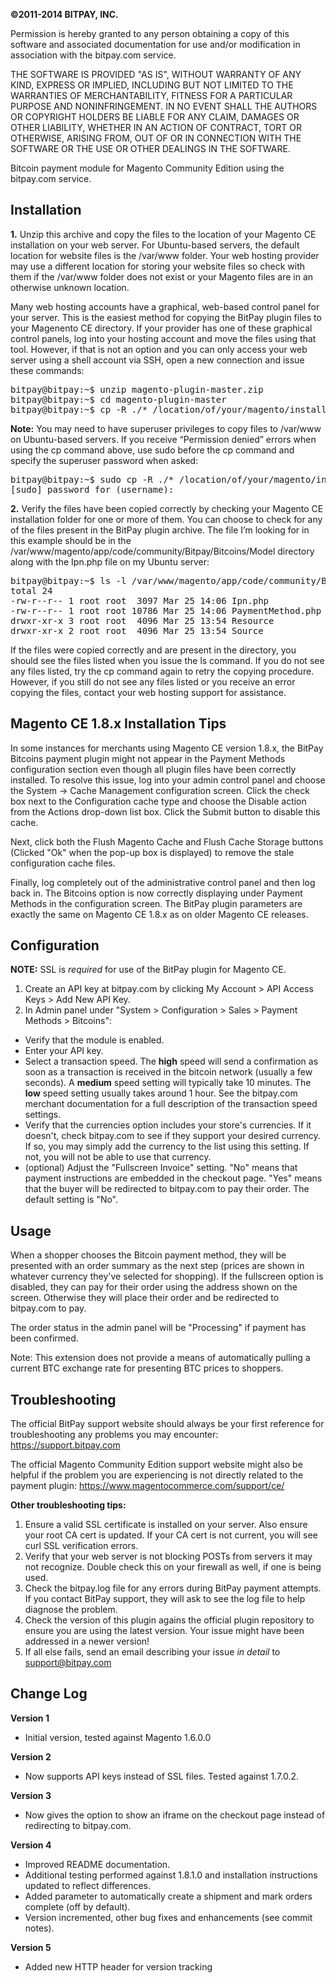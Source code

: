 <strong>©2011-2014 BITPAY, INC.</strong>

Permission is hereby granted to any person obtaining a copy of this software
and associated documentation for use and/or modification in association with
the bitpay.com service.

THE SOFTWARE IS PROVIDED "AS IS", WITHOUT WARRANTY OF ANY KIND, EXPRESS OR
IMPLIED, INCLUDING BUT NOT LIMITED TO THE WARRANTIES OF MERCHANTABILITY,
FITNESS FOR A PARTICULAR PURPOSE AND NONINFRINGEMENT. IN NO EVENT SHALL THE
AUTHORS OR COPYRIGHT HOLDERS BE LIABLE FOR ANY CLAIM, DAMAGES OR OTHER
LIABILITY, WHETHER IN AN ACTION OF CONTRACT, TORT OR OTHERWISE, ARISING FROM,
OUT OF OR IN CONNECTION WITH THE SOFTWARE OR THE USE OR OTHER DEALINGS IN
THE SOFTWARE.

Bitcoin payment module for Magento Community Edition using the bitpay.com service.


Installation
------------
<strong>1.</strong>  Unzip this archive and copy the files to the location of your Magento CE installation on your web server.  For Ubuntu-based servers, the default location for website files is the /var/www folder.  Your web hosting provider may use a different location for storing your website files so check with them if the /var/www folder does not exist or your Magento files are in an otherwise unknown location.

Many web hosting accounts have a graphical, web-based control panel for your server.  This is the easiest method for copying the BitPay plugin files to your Magenento CE directory.  If your provider has one of these graphical control panels, log into your hosting account and move the files using that tool.  However, if that is not an option and you can only access your web server using a shell account via SSH, open a new connection and issue these commands:

<pre>
bitpay@bitpay:~$ unzip magento-plugin-master.zip
bitpay@bitpay:~$ cd magento-plugin-master
bitpay@bitpay:~$ cp -R ./* /location/of/your/magento/installation/
</pre>

<strong>Note:</strong>  You may need to have superuser privileges to copy files to /var/www on Ubuntu-based servers.  If you receive “Permission denied” errors when using the cp command above, use sudo before the cp command and specify the superuser password when asked:

<pre>
bitpay@bitpay:~$ sudo cp -R ./* /location/of/your/magento/installation/
[sudo] password for (username):
</pre>

<strong>2.</strong>  Verify the files have been copied correctly by checking your Magento CE installation folder for one or more of them.  You can choose to check for any of the files present in the BitPay plugin archive.  The file I’m looking for in this example should be in the /var/www/magento/app/code/community/Bitpay/Bitcoins/Model directory along with the Ipn.php file on my Ubuntu server:

<pre>
bitpay@bitpay:~$ ls -l /var/www/magento/app/code/community/Bitpay/Bitcoins/Model/
total 24
-rw-r--r-- 1 root root  3097 Mar 25 14:06 Ipn.php
-rw-r--r-- 1 root root 10786 Mar 25 14:06 PaymentMethod.php
drwxr-xr-x 3 root root  4096 Mar 25 13:54 Resource
drwxr-xr-x 2 root root  4096 Mar 25 13:54 Source
</pre>

If the files were copied correctly and are present in the directory, you should see the files listed when you issue the ls command.  If you do not see any files listed, try the cp command again to retry the copying procedure.  However, if you still do not see any files listed or you receive an error copying the files, contact your web hosting support for assistance.


Magento CE 1.8.x Installation Tips
----------------------------------
In some instances for merchants using Magento CE version 1.8.x, the BitPay Bitcoins payment plugin might not appear in the Payment Methods configuration section even though all plugin files have been correctly installed.  To resolve this issue, log into your admin control panel and choose the System -> Cache Management configuration screen.  Click the check box next to the Configuration cache type and choose the Disable action from the Actions drop-down list box.  Click the Submit button to disable this cache.

Next, click both the Flush Magento Cache and Flush Cache Storage buttons (Clicked "Ok" when the pop-up box is displayed) to remove the stale configuration cache files.

Finally, log completely out of the administrative control panel and then log back in.  The Bitcoins option is now correctly displaying under Payment Methods in the configuration screen.  The BitPay plugin parameters are exactly the same on Magento CE 1.8.x as on older Magento CE releases.


Configuration
-------------
<strong>NOTE:</strong>  SSL is <em>required</em> for use of the BitPay plugin for Magento CE.

1. Create an API key at bitpay.com by clicking My Account > API Access Keys > Add New API Key.
2. In Admin panel under "System > Configuration > Sales > Payment Methods > Bitcoins":
  - Verify that the module is enabled. 
  - Enter your API key.  
  - Select a transaction speed.  The **high** speed will send a confirmation as soon as a transaction is received in the bitcoin network (usually a few seconds).  A **medium** speed setting will typically take 10 minutes.  The **low** speed setting usually takes around 1 hour.  See the bitpay.com merchant documentation for a full description of the transaction speed settings. 
  - Verify that the currencies option includes your store's currencies.  If it doesn't, check bitpay.com to see if they support your desired currency.  If so, you may simply add the currency to the list using this setting.  If not, you will not be able to use that currency. 
  - (optional) Adjust the "Fullscreen Invoice" setting.  "No" means that payment instructions are embedded in the checkout page.  "Yes" means that the buyer will be redirected to bitpay.com to pay their order.  The default setting is "No".


Usage
-----
When a shopper chooses the Bitcoin payment method, they will be presented with an order summary as the next step (prices are shown in whatever currency they've selected for shopping).  If the fullscreen option is disabled, they can pay for their order using the address shown on the screen.  Otherwise they will place their order and be redirected to bitpay.com to pay.

The order status in the admin panel will be "Processing" if payment has been confirmed. 

Note: This extension does not provide a means of automatically pulling a current BTC exchange rate for presenting BTC prices to shoppers.


Troubleshooting
---------------
The official BitPay support website should always be your first reference for troubleshooting any problems you may encounter: https://support.bitpay.com

The official Magento Community Edition support website might also be helpful if the problem you are experiencing is not directly related to the payment plugin: https://www.magentocommerce.com/support/ce/

<strong>Other troubleshooting tips:</strong>

1. Ensure a valid SSL certificate is installed on your server. Also ensure your root CA cert is
   updated. If your CA cert is not current, you will see curl SSL verification errors.
2. Verify that your web server is not blocking POSTs from servers it may not recognize. Double
   check this on your firewall as well, if one is being used.
3. Check the bitpay.log file for any errors during BitPay payment attempts. If you contact BitPay
   support, they will ask to see the log file to help diagnose the problem.
4. Check the version of this plugin agains the official plugin repository to ensure you are using
   the latest version. Your issue might have been addressed in a newer version!
5. If all else fails, send an email describing your issue *in detail* to support@bitpay.com


Change Log
----------
<strong>Version 1</strong><br />
- Initial version, tested against Magento 1.6.0.0

<strong>Version 2</strong><br />
- Now supports API keys instead of SSL files.  Tested against 1.7.0.2.
 
<strong>Version 3</strong><br />
- Now gives the option to show an iframe on the checkout page instead of redirecting to bitpay.com.

<strong>Version 4</strong><br />
- Improved README documentation.
- Additional testing performed against 1.8.1.0 and installation instructions updated to reflect differences.
- Added parameter to automatically create a shipment and mark orders complete (off by default).
- Version incremented, other bug fixes and enhancements (see commit notes).

<strong>Version 5</strong><br />
- Added new HTTP header for version tracking

